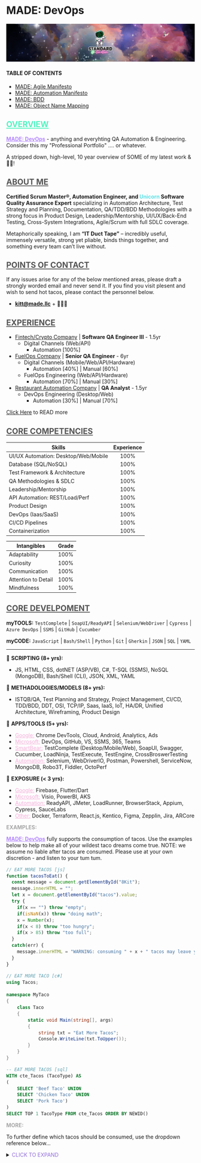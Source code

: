 **<h1> MADE: DevOps</h1>**

![MADE: DevOps](Src/standard-automation.png "Made, LLC")

#### **TABLE OF CONTENTS**

  - [MADE: Agile Manifesto](agile-manifesto.md)
  - [MADE: Automation Manifesto](automation-manifesto.md)
  - [MADE: BDD](automation-bdd.md)
  - [MADE: Object Name Mapping](automation-name-mapping.md)
  
## <span style="color:#51F4C0"><u> **OVERVIEW** </u></span>

<span style="color:#B387FD"><u>**MADE: DevOps**</u></span> - anything and everyhting QA Automation & Engineering. Consider this my "Professional Portfolio" .... or whatever. 

A stripped down, high-level, 10 year overview of SOME of my latest work & :taco::taco:!

## <span style="color:#555555"><u> **ABOUT ME** </u></span>

 **Certified Scrum Master®, Automation Engineer, and <span style="color:#5CE1E6">Unicorn</span> Software Quality Assurance Expert** specializing in Automation Architecture, Test Strategy and Planning, Documentation, QA/TDD/BDD Methodologies with a strong focus in Product Design, Leadership/Mentorship, UI/UX/Back-End Testing, Cross-System Integrations, Agile/Scrum with full SDLC coverage. 

Metaphorically speaking, I am **“IT Duct Tape”** – incredibly useful, immensely versatile, strong yet pliable, binds things together, and something every team can’t live without.


## <span style="color:#555555"><u> **POINTS OF CONTACT** </u></span>

If any issues arise for any of the below mentioned areas, please draft a strongly worded email and never send it. If you find you visit plesent and wish to send hot tacos, please contact the personnel below.  
- **kitt@made.llc** + :taco::taco::taco:


## <span style="color:#555555"><u> **EXPERIENCE** </u></span>

- <u>Fintech/Crypto Company</u> | **Software QA Engineer III** - 1.5yr
  - Digital Channels (Web/API)
    - Automation [100%]
- <u>FuelOps Company</u> | **Senior QA Engineer** - 6yr
  - Digital Channels (Mobile/Web/API/Hardware)
    - Automation [40%] | Manual [60%] 
  - FuelOps Engineering (Web/API/Hardware)
    - Automation [70%] | Manual [30%]
- <u>Restaurant Automation Company</u> | **QA Analyst** - 1.5yr
  - DevOps Engineering (Desktop/Web)
    - Automation [30%] | Manual [70%]

[Click Here](/qa-engineering/wiki/README.md) to READ more

## <span style="color:#555555"><u> **CORE COMPETENCIES** </u></span>

| Skills  | Experience |
| ------------- |:-------------:|
| UI/UX Automation: Desktop/Web/Mobile | 100% |
| Database (SQL/NoSQL) | 100% |
| Test Framework & Architecture | 100% |
| QA Methodologies & SDLC | 100% |
| Leadership/Mentorship | 100% |
| API Automation: REST/Load/Perf | 100% |
| Product Design | 100% |
| DevOps (Iaas/SaaS) | 100% |
| CI/CD Pipelines | 100% |
| Containerization | 100% |

| Intangibles | Grade |
| ------------- |:-------------:|
| Adaptability | 100% |
| Curiosity | 100% |
| Communication | 100% |
| Attention to Detail | 100% |
| Mindfulness | 100% |


## <span style="color:#555555"><u> **CORE DEVELPOMENT** </u></span>

**myTOOLS:** `TestComplete` | `SoapUI/ReadyAPI` | `Selenium/WebDriver` | `Cypress` | `Azure DevOps` | `SSMS` | `GitHub` | `Cucumber`

**myCODE:** `JavaScript` | `Bash/Shell` | `Python` | `Git` | `Gherkin` | `JSON` | `SQL` | `YAML`

--------------------
:taco: **SCRIPTING (8+ yrs):** 

- JS, HTML, CSS, dotNET (ASP/VB), C#, T-SQL (SSMS), NoSQL (MongoDB), Bash/Shell (CLI), JSON, XML, YAML

:taco: **METHADOLOGIES/MODELS (8+ yrs):** 

- ISTQB/QA, Test Planning and Strategy, Project Management, CI/CD, TDD/BDD, DDT, OSI, TCP/IP, Saas, IaaS, IoT, HA/DR, Unified Architecture, Wireframing, Product Design

:taco: **APPS/TOOLS (5+ yrs):** 

- <span style="color:#F4AFDA"><u>Google:</u></span> Chrome DevTools, Cloud, Android, Analytics, Ads 
- <span style="color:#F4AFDA"><u>Microsoft:</u></span> DevOps, GitHub, VS, SSMS, 365, Teams 
- <span style="color:#F4AFDA"><u>SmartBear:</u></span> TestComplete (Desktop/Mobile/Web), SoapUI, Swagger, Cucumber, LoadNinja, TestExecute, TestEngine, CrossBroswerTesting 
- <span style="color:#F4AFDA"><u>Automation:</u></span> Selenium, WebDriverIO, Postman, Powershell, ServiceNow, MongoDB, Robo3T, Fiddler, OctoPerf

:taco: **EXPOSURE (< 3 yrs):** 

- <span style="color:#F4AFDA"><u>Google:</u></span> Firebase, Flutter/Dart 
- <span style="color:#F4AFDA"><u>Microsoft:</u></span> Visio, PowerBI, AKS 
- <span style="color:#F4AFDA"><u>Automation:</u></span> ReadyAPI, JMeter, LoadRunner, BrowserStack, Appium, Cypress, SauceLabs 
- <span style="color:#F4AFDA"><u>Other:</u></span> Docker, Terraform, React.js, Kentico, Figma, Zepplin, Jira, ARCore

<span style="color:#A6A6A6"> **EXAMPLES:** </span>

<span style="color:#B387FD"><u>**MADE: DevOps**</u></span> fully supports the consumption of tacos. Use the examples below to help make all of your wildest taco dreams come true. NOTE: we assume no liable after tacos are consumed. Please use at your own discretion - and listen to your tum tum.


``` js
// EAT MORE TACOS [js]
function tacosToEat() {
  const message = document.getElementById("8Kit");
  message.innerHTML = "";
  let x = document.getElementById("tacos").value;
  try {
    if(x == "") throw "empty";
    if(isNaN(x)) throw "doing math";
    x = Number(x);
    if(x < 8) throw "too hungry";
    if(x > 85) throw "too full";
  }
  catch(err) {
    message.innerHTML = "WARNING: consuming " + x + " tacos may leave you " + err;
  }
}
```


``` csharp
// EAT MORE TACO [c#]
using Tacos;

namespace MyTaco 
{
    class Taco 
    {
        static void Main(string[], args) 
        {
            string txt = "Eat More Tacos";
            Console.WriteLine(txt.ToUpper()); 
        }
    }
}

```


``` sql
-- EAT MORE TACOS [sql]
WITH cte_Tacos (TacoType) AS 
(
    SELECT 'Beef Taco' UNION
    SELECT 'Chicken Taco' UNION
    SELECT 'Pork Taco')
)
SELECT TOP 1 TacoType FROM cte_Tacos ORDER BY NEWID()

```


<span style="color:#A6A6A6"> **MORE:** </span>

To further define which tacos should be consumed, use the dropdown reference below...

<details>
  <summary><span style="color:mediumpurple"> CLICK TO EXPAND </span></summary>

- <span style="color:hotpink"> [@]_OUTER </span>
   - [BOWL]
   - [LETTUCE]
   - [SHELL/WRAP]
      - <span style="color:mediumpurple"> [@]_Corn </span>
      - <span style="color:mediumpurple"> [@]_Flour </span>
   - [NONE]
      - <span style="color:mediumpurple"> [@]_Seek-Help </span>
  
- <span style="color:hotpink"> [@]_INNER </span>
   - [BEEF]
      - <span style="color:mediumpurple"> [@]_Birria </span>
      - <span style="color:mediumpurple"> [@]_Carne-Asada </span>
      - <span style="color:mediumpurple"> [@]_Ground </span> 
      - <span style="color:mediumpurple"> [@]_Shredded </span>
   - [CHICKEN]
      - <span style="color:mediumpurple"> [@]_Chopped </span> 
      - <span style="color:mediumpurple"> [@]_Shredded </span>
      - <span style="color:mediumpurple"> [@]_Tinga </span>
   - [PORK]
      - <span style="color:mediumpurple"> [@]_Al-Pastor </span>
      - <span style="color:mediumpurple"> [@]_Barbacoa </span>
      - <span style="color:mediumpurple"> [@]_Campechanos </span>
      - <span style="color:mediumpurple"> [@]_Carnitas </span>
      - <span style="color:mediumpurple"> [@]_Chorizo </span>
   - [FISH]
      - <span style="color:mediumpurple"> [@]_Pescado </span>

- <span style="color:hotpink"> [@]_TOPPINGS </span>
   - [BROWNS]
      - <span style="color:mediumpurple"> [@]_Lentals </span>
      - <span style="color:mediumpurple"> [@]_MoreMeat </span>
      - <span style="color:mediumpurple"> [@]_Rice </span>
   - [GREENS]
      - <span style="color:mediumpurple"> [@]_Cilantro </span>
      - <span style="color:mediumpurple"> [@]_Lettuce </span>
      - <span style="color:mediumpurple"> [@]_Lime </span>
      - <span style="color:mediumpurple"> [@]_Guacamole </span>
      - <span style="color:mediumpurple"> [@]_Jalapeños </span>
      - <span style="color:mediumpurple"> [@]_Spinich </span>
   - [REDS]
      - <span style="color:mediumpurple"> [@]_HotSauce </span> 
      - <span style="color:mediumpurple"> [@]_Peppers </span>
      - <span style="color:mediumpurple"> [@]_Pico </span>
      - <span style="color:mediumpurple"> [@]_Salsa </span>
      - <span style="color:mediumpurple"> [@]_Tomatoe </span>
   - [WHITES]
      - <span style="color:mediumpurple"> [@]_CheeseDuh </span>
      - <span style="color:mediumpurple"> [@]_EggWhites </span>
      - <span style="color:mediumpurple"> [@]_Onions </span>
      - <span style="color:mediumpurple"> [@]_SourCream </span>
   - [YELLOWS]
      - <span style="color:mediumpurple"> [@]_Corn </span>
      - <span style="color:mediumpurple"> [@]_Egg </span>
      - <span style="color:mediumpurple"> [@]_MoreCheese </span>
      - <span style="color:mediumpurple"> [@]_Pineapples </span>
</details>
